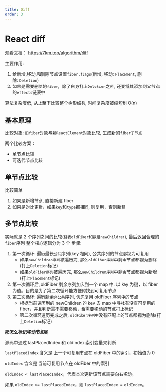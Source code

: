 ```yaml
---
title: Diff
order: 3
---
```


# React diff

观看文档： https://7km.top/algorithm/diff

主要作用:

1. 给新增,移动,和删除节点设置`fiber.flags`(新增, 移动: `Placement`, 删除: `Deletion`)
2. 如果是需要删除的`fiber`,  除了自身打上`Deletion`之外, 还要将其添加到父节点的`effects`链表中

算法复杂度低, 从上至下比较整个树形结构, 时间复杂度被缩短到 O(n)

## 基本原理

比较对象: `旧fiber`对象与`新ReactElement`对象比较, 生成新的`fiber子节点`

两个比较方案：

- 单节点比较
- 可迭代节点比较

## 单节点比较

比较简单

1. 如果是新增节点, 直接新建 fiber
2. 如果是对比更新，如果`key`和`type`都相同, 则复用，否则新建

## 多节点比较

实际就是 2 个序列之间的比较(`链表oldFiber`和`数组newChildren`), 最后返回合理的`fiber`序列
整个核心逻辑分为 3 个 步骤:

1. 第一次循环: 遍历最长`公共`序列(key 相同), 公共序列的节点都视为可复用
   - 如果`newChildren序列`被遍历完, 那么`oldFiber序列`中剩余节点都视为删除(打上`Deletion`标记)
   - 如果`oldFiber序列`被遍历完, 那么`newChildren序列`中剩余节点都视为新增(打上`Placement`标记)
2. 第一次循环后, oldFiber 剩余序列加入到一个 map 中. 以 key 为键，以 fiber 为值。目的是为了第二次循环能方便的找到可复用节点
3. 第二次循环: 遍历剩余`非公共`序列, 优先复用 oldFiber 序列中的节点
   - 根据当前遍历到的 newChildren 的 key 去 map 中寻找有没有可复用的 fiber，并且判断需不需要移动，给需要移动的节点打上标记
   - 第二次循环遍历完成之后, `oldFiber序列中`没有匹配上的节点都视为删除(打上`Deletion`标记)

**那怎么标记移动节点呢**

源码中通过 lastPlacedIndex 和 oldIndex 索引变量来判断

`lastPlacedIndex` 含义是 上一个可复用节点在 oldFiber 中的索引，初始值为 0

`oldIndex` 含义是 当前可复用节点在 oldFiber 中的索引

`oldIndex < lastPlacedIndex`，代表本次更新该节点需要向右移动。

如果 `oldIndex >= lastPlacedIndex`，则 `lastPlacedIndex = oldIndex`。

